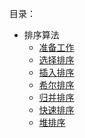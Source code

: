 目录：

- 排序算法
  - [准备工作](/vuepress-blog/算法/排序算法/准备工作)
  - [选择排序](/vuepress-blog/算法/排序算法/选择排序)
  - [插入排序](/vuepress-blog/算法/排序算法/插入排序)
  - [希尔排序](/vuepress-blog/算法/排序算法/希尔排序)
  - [归并排序](/vuepress-blog/算法/排序算法/归并排序)
  - [快速排序](/vuepress-blog/算法/排序算法/快速排序)
  - [堆排序](/vuepress-blog/算法/排序算法/堆排序)

<Disqus />